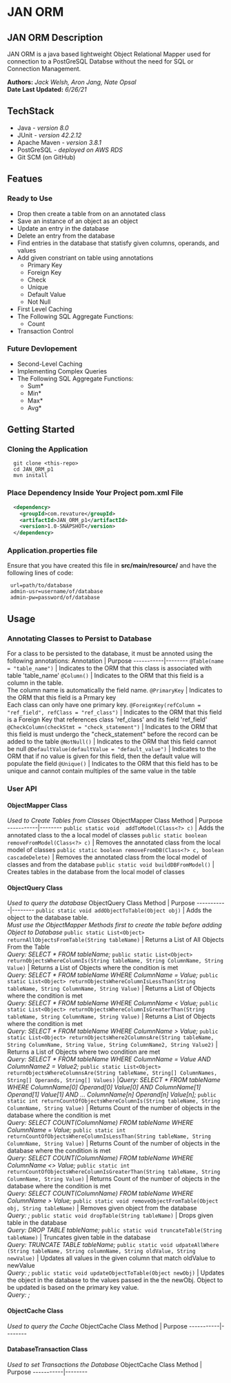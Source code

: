 # JAN ORM

## JAN ORM Description
JAN ORM is a java based lightweight Object Relational Mapper used for connection to a PostGreSQL Databse without the need for SQL or Connection Management. 

**Authors:** *Jack Welsh, Aron Jang, Nate Opsal*<br/>
**Date Last Updated:** *6/26/21*

## TechStack
* Java - _version 8.0_
* JUnit - _version 42.2.12_
* Apache Maven - _version 3.8.1_
* PostGreSQL - _deployed on AWS RDS_
* Git SCM (on GitHub) 

## Featues
### Ready to Use
* Drop then create a table from on an annotated class
* Save an instance of an object as an object
* Update an entry in the database
* Delete an entry from the database
* Find entries in the database that statisfy given columns, operands, and values
* Add given constriant on table using annotations
  * Primary Key
  * Foreign Key
  * Check
  * Unique
  * Default Value
  * Not Null
* First Level Caching
* The Following SQL Aggregate Functions:
  * Count
* Transaction Control

### Future Devlopement
* Second-Level Caching
* Implementing Complex Queries
* The Following SQL Aggregate Functions:
  * Sum*
  * Min*
  * Max*
  * Avg*

## Getting Started  
### Cloning the Application
```shell
  git clone <this-repo>
  cd JAN_ORM_p1
  mvn install
```
### Place Dependency Inside Your Project pom.xml File
```XML
  <dependency>
    <groupId>com.revature</groupId>
    <artifactId>JAN_ORM_p1</artifactId>
    <version>1.0-SNAPSHOT</version>
  </dependency>

```
### Application.properties file
Ensure that you have created this file in **src/main/resource/** and have the following lines of code:
 ``` 
  url=path/to/database
  admin-usr=username/of/database
  admin-pw=password/of/database  
  ```
## Usage
### Annotating Classes to Persist to Database
For a class to be persisted to the database, it must be annoted using the following annotations:
Annotation | Purpose
-----------|--------
```@Table(name = "table_name")``` | Indicates to the ORM that this class is associated with table 'table_name'
```@Column()``` | Indicates to the ORM that this field is a column in the table.<br/>The column name is automatically the field name.
```@PrimaryKey``` | Indicates to the ORM that this field is a Prmary key <br/>Each class can only have one primary key.
```@ForeignKey(refColumn = "ref_field", refClass = "ref_class")``` | Indicates to the ORM that this field is a Foreign Key that references class 'ref_class' and its field 'ref_field'
```@CheckColumn(checkStmt = "check_statement")``` | Indicates to the ORM that this field is must undergo the "check_statement" before the record can be added to the table
```@NotNull()``` | Indicates to the ORM that this field cannot be null
```@DefaultValue(defaultValue = "default_value")``` | Indicates to the ORM that if no value is given for this field, then the default value will populate the field
```@Unique()``` | Indicates to the ORM that this field has to be unique and cannot contain multiples of the same value in the table

### User API
#### ObjectMapper Class
*Used to Create Tables from Classes*
ObjectMapper Class Method | Purpose
-----------|--------
```public static void  addToModel(Class<?> c)``` | Adds the annotated class to the a local model of classes
```public static boolean removeFromModel(Class<?> c)``` | Removes the annotated class from the local model of classes
```public static boolean removeFromDB(Class<?> c, boolean cascadeDelete)``` | Removes the annotated class from the local model of classes and from the database
```public static void buildDBFromModel()``` | Creates tables in the database from the local model of classes


#### ObjectQuery Class
*Used to query the database*
ObjectQuery Class Method | Purpose
-----------|--------
```public static void addObjectToTable(Object obj)``` | Adds the object to the database table.<br/> *Must use the ObjectMapper Methods first to create the table before adding Object to Database*
```public static List<Object> returnAllObjectsFromTable(String tableName)``` | Returns a List of All Objects From the Table<br/>*Query: SELECT * FROM tableName;*
```public static List<Object> returnObjectsWhereColumnIs(String tableName, String ColumnName, String Value)``` | Returns a List of Objects where the condition is met<br/>*Query: SELECT * FROM tableName WHERE ColumnName = Value;*
```public static List<Object> returnObjectsWhereColumnIsLessThan(String tableName, String ColumnName, String Value)``` | Returns a List of Objects where the condition is met<br/>*Query: SELECT * FROM tableName WHERE ColumnName < Value;*
```public static List<Object> returnObjectsWhereColumnIsGreaterThan(String tableName, String ColumnName, String Value)``` | Returns a List of Objects where the condition is met<br/>*Query: SELECT * FROM tableName WHERE ColumnName > Value;*
```public static List<Object> returnObjectsWhere2ColumnsAre(String tableName, String ColumnName, String Value, String ColumnName2, String Value2)``` |  Returns a List of Objects where two condition are met<br/>*Query: SELECT * FROM tableName WHERE ColumnName = Value AND ColumnName2 = Value2;*
```public static List<Object> returnObjectsWhereColumnsAre(String tableName, String[] ColumnNames, String[] Operands, String[] Values)``` |*Query: SELECT * FROM tableName WHERE ColumnName[0] Operand[0] Value[0] AND ColumnName[1] Operand[1] Value[1] AND ... ColumnName[n] Operand[n] Value[n];* 
```public static int returnCountOfObjectsWhereColumnIs(String tableName, String ColumnName, String Value)``` | Returns Count of the number of objects in the database where the condition is met<br/>*Query: SELECT COUNT(ColumnName) FROM tableName WHERE ColumnName = Value;*
```public static int returnCountOfObjectsWhereColumnIsLessThan(String tableName, String ColumnName, String Value)``` | Returns Count of the number of objects in the database where the condition is met<br/>*Query: SELECT COUNT(ColumnName) FROM tableName WHERE ColumnName <> Value;*
```public static int returnCountOfObjectsWhereColumnIsGreaterThan(String tableName, String ColumnName, String Value)``` | Returns Count of the number of objects in the database where the condition is met<br/>*Query: SELECT COUNT(ColumnName) FROM tableName WHERE ColumnName > Value;*
```public static void removeObjectFromTable(Object obj, String tableName)``` | Removes given object from the database <br/>*Query: ;*
```public static void dropTable(String tableName)``` | Drops given table in the database <br/>*Query: DROP TABLE tableName;*
```public static void truncateTable(String tableName)``` | Truncates given table in the database <br/>*Query: TRUNCATE TABLE tableName;*
```public static void udpateAllWhere (String tableName, String columnName, String oldValue, String newValue)``` | Updates all values in the given column that match oldValue to newValue <br/>*Query: ;*
```public static void updateObjectToTable(Object newObj)``` | Updates the object in the database to the values passed in the the newObj. Object to be updated is based on the primary key value. <br/>*Query: ;*


#### ObjectCache Class
*Used to query the Cache*
ObjectCache Class Method | Purpose
-----------|--------

#### DatabaseTransaction Class
*Used to set Transactions the Database*
ObjectCache Class Method | Purpose
-----------|--------
